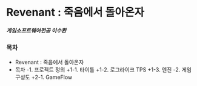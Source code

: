 # Revenant : 죽음에서 돌아온자
##### 게임소프트웨어전공 이수환

### 목차
* Revenant : 죽음에서 돌아온자
* 목차
-1. 프로젝트 정의
+1-1. 타이틀
+1-2. 로그라이크 TPS
+1-3. 엔진
-2. 게임 구성도
+2-1. GameFlow
